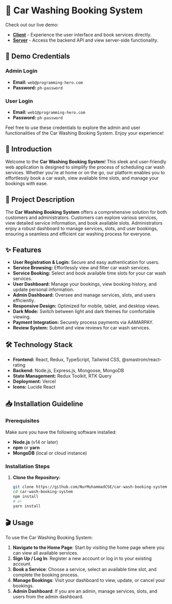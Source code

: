 # 🚗 Car Washing Booking System

Check out our live demo:
- **[Client](https://car-washing-booking.web.app/)** - Experience the user interface and book services directly.
- **[Server](https://car-washing-system-blush.vercel.app/)** - Access the backend API and view server-side functionality.


## 🚀 Demo Credentials

### Admin Login
- **Email:** `web@programming-hero.com`
- **Password:** `ph-password`

### User Login
- **Email:** `web1@programming-hero.com`
- **Password:** `ph-password`

Feel free to use these credentials to explore the admin and user functionalities of the Car Washing Booking System. Enjoy your experience!

## 🌟 Introduction

Welcome to the **Car Washing Booking System**! This sleek and user-friendly web application is designed to simplify the process of scheduling car wash services. Whether you're at home or on the go, our platform enables you to effortlessly book a car wash, view available time slots, and manage your bookings with ease.

## 🚀 Project Description

The **Car Washing Booking System** offers a comprehensive solution for both customers and administrators. Customers can explore various services, view detailed service information, and book available slots. Administrators enjoy a robust dashboard to manage services, slots, and user bookings, ensuring a seamless and efficient car washing process for everyone.

## ✨ Features

- **User Registration & Login:** Secure and easy authentication for users.
- **Service Browsing:** Effortlessly view and filter car wash services.
- **Service Booking:** Select and book available time slots for your car wash services.
- **User Dashboard:** Manage your bookings, view booking history, and update personal information.
- **Admin Dashboard:** Oversee and manage services, slots, and users efficiently.
- **Responsive Design:** Optimized for mobile, tablet, and desktop views.
- **Dark Mode:** Switch between light and dark themes for comfortable viewing.
- **Payment Integration:** Securely process payments via AAMARPAY.
- **Review System:** Submit and view reviews for car wash services.

## 🛠️ Technology Stack

- **Frontend:** React, Redux, TypeScript, Tailwind CSS, @smastrom/react-rating
- **Backend:** Node.js, Express.js, Mongoose, MongoDB
- **State Management:** Redux Toolkit, RTK Query
- **Deployment:** Vercel
- **Icons:** Lucide React

## 📥 Installation Guideline

### Prerequisites

Make sure you have the following software installed:
- **Node.js** (v14 or later)
- **npm** or **yarn**
- **MongoDB** (local or cloud instance)

### Installation Steps

1. **Clone the Repository:**

   ```bash
   git clone https://github.com/NurMuhammadCSE/car-wash-booking-system.git
   cd car-wash-booking-system
   npm install
   # or
   yarn install
   ```

## 🎬 Usage
To use the Car Washing Booking System:

1. **Navigate to the Home Page**: Start by visiting the home page where you can view all available services.
2. **Sign Up / Log In**: Register a new account or log in to your existing account.
3. **Book a Service**: Choose a service, select an available time slot, and complete the booking process.
4. **Manage Bookings**: Visit your dashboard to view, update, or cancel your bookings.
5. **Admin Dashboard**: If you are an admin, manage services, slots, and users from the admin dashboard.
